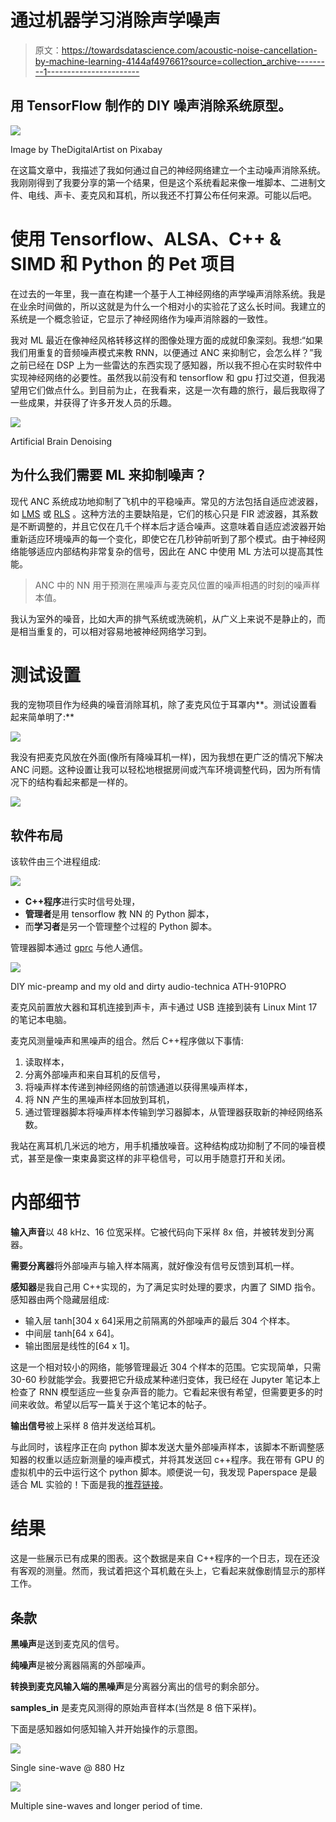 # 通过机器学习消除声学噪声

> 原文：<https://towardsdatascience.com/acoustic-noise-cancellation-by-machine-learning-4144af497661?source=collection_archive---------1----------------------->

## 用 TensorFlow 制作的 DIY 噪声消除系统原型。

![](img/d2faa6e7a0557b71bb9fd2b73aad6151.png)

Image by TheDigitalArtist on Pixabay

在这篇文章中，我描述了我如何通过自己的神经网络建立一个主动噪声消除系统。我刚刚得到了我要分享的第一个结果，但是这个系统看起来像一堆脚本、二进制文件、电线、声卡、麦克风和耳机，所以我还不打算公布任何来源。可能以后吧。

# 使用 Tensorflow、ALSA、C++ & SIMD 和 Python 的 Pet 项目

在过去的一年里，我一直在构建一个基于人工神经网络的声学噪声消除系统。我是在业余时间做的，所以这就是为什么一个相对小的实验花了这么长时间。我建立的系统是一个概念验证，它显示了神经网络作为噪声消除器的一致性。

我对 ML 最近在像神经风格转移这样的图像处理方面的成就印象深刻。我想:“如果我们用重复的音频噪声模式来教 RNN，以便通过 ANC 来抑制它，会怎么样？”我之前已经在 DSP 上为一些雷达的东西实现了感知器，所以我不担心在实时软件中实现神经网络的必要性。虽然我以前没有和 tensorflow 和 gpu 打过交道，但我渴望用它们做点什么。到目前为止，在我看来，这是一次有趣的旅行，最后我取得了一些成果，并获得了许多开发人员的乐趣。

![](img/1cbfd1edf9680b84f223f191de0b47ca.png)

Artificial Brain Denoising

## 为什么我们需要 ML 来抑制噪声？

现代 ANC 系统成功地抑制了飞机中的平稳噪声。常见的方法包括自适应滤波器，如 [LMS](https://en.wikipedia.org/wiki/Least_mean_squares_filter) 或 [RLS](https://en.wikipedia.org/wiki/Recursive_least_squares_filter) 。这种方法的主要缺陷是，它们的核心只是 FIR 滤波器，其系数是不断调整的，并且它仅在几千个样本后才适合噪声。这意味着自适应滤波器开始重新适应环境噪声的每一个变化，即使它在几秒钟前听到了那个模式。由于神经网络能够适应内部结构非常复杂的信号，因此在 ANC 中使用 ML 方法可以提高其性能。

> ANC 中的 NN 用于预测在黑噪声与麦克风位置的噪声相遇的时刻的噪声样本值。

我认为室外的噪音，比如大声的排气系统或洗碗机，从广义上来说不是静止的，而是相当重复的，可以相对容易地被神经网络学习到。

# 测试设置

我的宠物项目作为经典的噪音消除耳机，除了麦克风位于耳罩内**。测试设置看起来简单明了:**

![](img/8ffa8010db069895b2aa1fe187d0a879.png)

我没有把麦克风放在外面(像所有降噪耳机一样)，因为我想在更广泛的情况下解决 ANC 问题。这种设置让我可以轻松地根据房间或汽车环境调整代码，因为所有情况下的结构看起来都是一样的。

![](img/f0a13d5f58d3745f8d1411cce7f45326.png)

## 软件布局

该软件由三个进程组成:

![](img/b894bef38dc8e05d0d586e1b223d90a3.png)

*   **C++程序**进行实时信号处理，
*   **管理者**是用 tensorflow 教 NN 的 Python 脚本，
*   而**学习者**是另一个管理整个过程的 Python 脚本。

管理器脚本通过 [gprc](https://grpc.io/) 与他人通信。

![](img/de8ba0c212b7bff534c76b22094ce9b1.png)

DIY mic-preamp and my old and dirty audio-technica ATH-910PRO

麦克风前置放大器和耳机连接到声卡，声卡通过 USB 连接到装有 Linux Mint 17 的笔记本电脑。

麦克风测量噪声和黑噪声的组合。然后 C++程序做以下事情:

1.  读取样本，
2.  分离外部噪声和来自耳机的反信号，
3.  将噪声样本传递到神经网络的前馈通道以获得黑噪声样本，
4.  将 NN 产生的黑噪声样本回放到耳机，
5.  通过管理器脚本将噪声样本传输到学习器脚本，从管理器获取新的神经网络系数。

我站在离耳机几米远的地方，用手机播放噪音。这种结构成功抑制了不同的噪音模式，甚至是像一束束鼻窦这样的非平稳信号，可以用手随意打开和关闭。

# 内部细节

**输入声音**以 48 kHz、16 位宽采样。它被代码向下采样 8x 倍，并被转发到分离器。

**需要分离器**将外部噪声与输入样本隔离，就好像没有信号反馈到耳机一样。

**感知器**是我自己用 C++实现的，为了满足实时处理的要求，内置了 SIMD 指令。感知器由两个隐藏层组成:

*   输入层 tanh[304 x 64]采用之前隔离的外部噪声的最后 304 个样本。
*   中间层 tanh[64 x 64]。
*   输出图层是线性的[64 x 1]。

这是一个相对较小的网络，能够管理最近 304 个样本的范围。它实现简单，只需 30-60 秒就能学会。我要把它升级成某种递归变体，我已经在 Jupyter 笔记本上检查了 RNN 模型适应一些复杂声音的能力。它看起来很有希望，但需要更多的时间来收敛。希望以后写一篇关于这个笔记本的帖子。

**输出信号**被上采样 8 倍并发送给耳机。

与此同时，该程序正在向 python 脚本发送大量外部噪声样本，该脚本不断调整感知器的权重以适应新测量的噪声模式，并将其发送回 c++程序。我在带有 GPU 的虚拟机中的云中运行这个 python 脚本。顺便说一句，我发现 Paperspace 是最适合 ML 实验的！下面是我的[推荐链接](https://www.paperspace.com/&R=DUWONN)。

# 结果

这是一些展示已有成果的图表。这个数据是来自 C++程序的一个日志，现在还没有客观的测量。然而，我试着把这个耳机戴在头上，它看起来就像剧情显示的那样工作。

## 条款

**黑噪声**是送到麦克风的信号。

**纯噪声**是被分离器隔离的外部噪声。

**转换到麦克风输入端的黑噪声**是分离器分离出的信号的剩余部分。

**samples_in** 是麦克风测得的原始声音样本(当然是 8 倍下采样)。

下面是感知器如何感知输入并开始操作的示意图。

![](img/140b3faba8d9e75af9aea06c6bd79461.png)

Single sine-wave @ 880 Hz

![](img/3bdaadc91c47272b94e6fa8c6217dd57.png)

Multiple sine-waves and longer period of time.